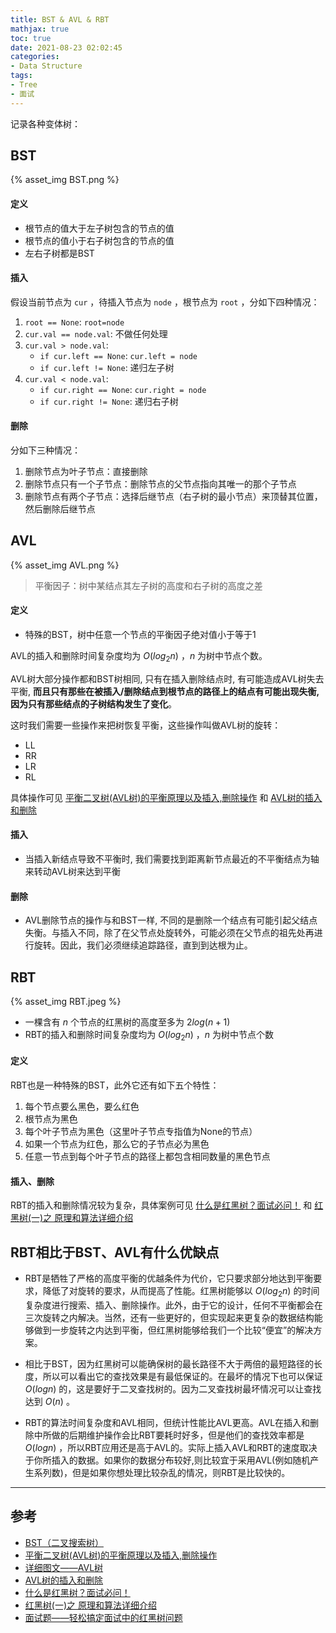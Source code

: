 ```yaml
---
title: BST & AVL & RBT
mathjax: true
toc: true
date: 2021-08-23 02:02:45
categories: 
- Data Structure
tags:
- Tree
- 面试
---
```

记录各种变体树：

<!--more-->

## BST

{% asset_img BST.png %}

#### 定义
- 根节点的值大于左子树包含的节点的值
- 根节点的值小于右子树包含的节点的值
- 左右子树都是BST

#### 插入
假设当前节点为 `cur` ，待插入节点为 `node` ，根节点为 `root` ，分如下四种情况：

1. `root == None`: `root=node`
2. `cur.val == node.val`: 不做任何处理
3. `cur.val > node.val`:
    - `if cur.left == None`: `cur.left = node`
    - `if cur.left != None`: 递归左子树
4. `cur.val < node.val`:
    - `if cur.right == None`: `cur.right = node`
    - `if cur.right != None`: 递归右子树

#### 删除

分如下三种情况：

1. 删除节点为叶子节点：直接删除
2. 删除节点只有一个子节点：删除节点的父节点指向其唯一的那个子节点
3. 删除节点有两个子节点：选择后继节点（右子树的最小节点）来顶替其位置，然后删除后继节点

## AVL

{% asset_img AVL.png %}

> 平衡因子：树中某结点其左子树的高度和右子树的高度之差

#### 定义
- 特殊的BST，树中任意一个节点的平衡因子绝对值小于等于1

AVL的插入和删除时间复杂度均为 $O(log_2 n)$ ，$n$ 为树中节点个数。

AVL树大部分操作都和BST树相同, 只有在插入删除结点时, 有可能造成AVL树失去平衡, **而且只有那些在被插入/删除结点到根节点的路径上的结点有可能出现失衡, 因为只有那些结点的子树结构发生了变化**。

这时我们需要一些操作来把树恢复平衡，这些操作叫做AVL树的旋转：
- LL
- RR
- LR
- RL

具体操作可见 [平衡二叉树(AVL树)的平衡原理以及插入,删除操作](https://blog.csdn.net/weixin_36888577/article/details/87211314?utm_medium=distribute.pc_relevant.none-task-blog-2~default~BlogCommendFromMachineLearnPai2~default-1.base&depth_1-utm_source=distribute.pc_relevant.none-task-blog-2~default~BlogCommendFromMachineLearnPai2~default-1.base) 和 [AVL树的插入和删除](https://www.cnblogs.com/magic-sea/p/11992833.html)

#### 插入
- 当插入新结点导致不平衡时, 我们需要找到距离新节点最近的不平衡结点为轴来转动AVL树来达到平衡

#### 删除
- AVL删除节点的操作与和BST一样, 不同的是删除一个结点有可能引起父结点失衡。与插入不同，除了在父节点处旋转外，可能必须在父节点的祖先处再进行旋转。因此，我们必须继续追踪路径，直到到达根为止。

## RBT

{% asset_img RBT.jpeg %}

- 一棵含有 $n$ 个节点的红黑树的高度至多为 $2log(n+1)$
- RBT的插入和删除时间复杂度均为 $O(log_2 n)$ ，$n$ 为树中节点个数

#### 定义
RBT也是一种特殊的BST，此外它还有如下五个特性：
1. 每个节点要么黑色，要么红色
2. 根节点为黑色
3. 每个叶子节点为黑色（这里叶子节点专指值为None的节点）
4. 如果一个节点为红色，那么它的子节点必为黑色
5. 任意一节点到每个叶子节点的路径上都包含相同数量的黑色节点

#### 插入、删除
RBT的插入和删除情况较为复杂，具体案例可见 [什么是红黑树？面试必问！](http://www.360doc.com/content/19/0311/07/25472797_820646156.shtml) 和 [红黑树(一)之 原理和算法详细介绍](https://www.cnblogs.com/skywang12345/p/3245399.html)

## RBT相比于BST、AVL有什么优缺点

- RBT是牺牲了严格的高度平衡的优越条件为代价，它只要求部分地达到平衡要求，降低了对旋转的要求，从而提高了性能。红黑树能够以 $O(log_2 n)$ 的时间复杂度进行搜索、插入、删除操作。此外，由于它的设计，任何不平衡都会在三次旋转之内解决。当然，还有一些更好的，但实现起来更复杂的数据结构能够做到一步旋转之内达到平衡，但红黑树能够给我们一个比较“便宜”的解决方案。

- 相比于BST，因为红黑树可以能确保树的最长路径不大于两倍的最短路径的长度，所以可以看出它的查找效果是有最低保证的。在最坏的情况下也可以保证 $O(logn)$ 的，这是要好于二叉查找树的。因为二叉查找树最坏情况可以让查找达到 $O(n)$ 。

- RBT的算法时间复杂度和AVL相同，但统计性能比AVL更高。AVL在插入和删除中所做的后期维护操作会比RBT要耗时好多，但是他们的查找效率都是 $O(logn)$ ，所以RBT应用还是高于AVL的。实际上插入AVL和RBT的速度取决于你所插入的数据。如果你的数据分布较好,则比较宜于采用AVL(例如随机产生系列数)，但是如果你想处理比较杂乱的情况，则RBT是比较快的。
___

## 参考

- [BST（二叉搜索树）](https://blog.csdn.net/c_living/article/details/81021510)
- [平衡二叉树(AVL树)的平衡原理以及插入,删除操作](https://blog.csdn.net/weixin_36888577/article/details/87211314?utm_medium=distribute.pc_relevant.none-task-blog-2~default~BlogCommendFromMachineLearnPai2~default-1.base&depth_1-utm_source=distribute.pc_relevant.none-task-blog-2~default~BlogCommendFromMachineLearnPai2~default-1.base)
- [详细图文——AVL树](https://blog.csdn.net/qq_25343557/article/details/89110319)
- [AVL树的插入和删除](https://www.cnblogs.com/magic-sea/p/11992833.html)
- [什么是红黑树？面试必问！](http://www.360doc.com/content/19/0311/07/25472797_820646156.shtml)
- [红黑树(一)之 原理和算法详细介绍](https://www.cnblogs.com/skywang12345/p/3245399.html)
- [面试题——轻松搞定面试中的红黑树问题](https://www.cnblogs.com/wuchanming/p/4444961.html)